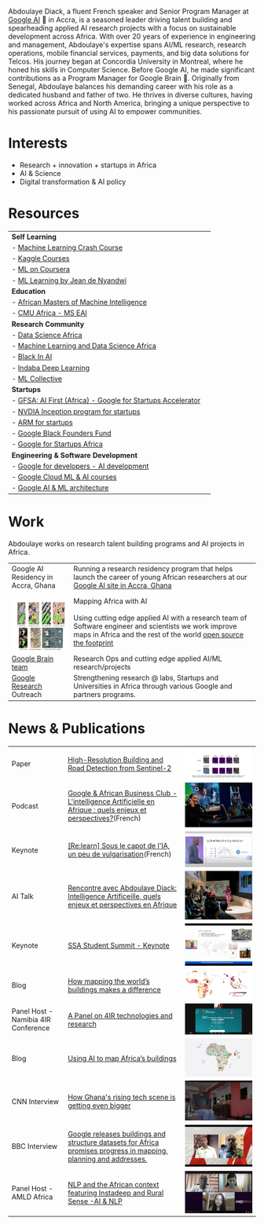 

Abdoulaye Diack, a fluent French speaker and Senior Program Manager at [Google AI](https://research.google/) 🤖 in Accra, is a seasoned leader driving talent building and spearheading applied AI research projects with a focus on sustainable development across Africa.
With over 20 years of experience in engineering and management, Abdoulaye's expertise spans AI/ML research, research operations, mobile financial services, payments, and big data solutions for Telcos. His journey began at Concordia University in Montreal, where he honed his skills in Computer Science. Before Google AI, he made significant contributions as a Program Manager for Google Brain 🧠.
Originally from Senegal, Abdoulaye balances his demanding career with his role as a dedicated husband and father of two. He thrives in diverse cultures, having worked across Africa and North America, bringing a unique perspective to his passionate pursuit of using AI to empower communities.


# Interests

 - Research + innovation + startups in Africa
 - AI & Science 
 - Digital transformation & AI policy


# Resources 

|  |  |
|--|--|
| **Self Learning** |
| - [Machine Learning Crash Course](https://developers.google.com/machine-learning/crash-course) |
| - [Kaggle Courses](https://www.kaggle.com/learn) |
| - [ML on Coursera](https://www.coursera.org/learn/machine-learning) |
| - [ML Learning by Jean de Nyandwi](https://github.com/Nyandwi/machine_learning_complete/) |
| **Education** |
| - [African Masters of Machine Intelligence](https://aimsammi.org/) |
| - [CMU Africa - MS EAI ](https://www.africa.engineering.cmu.edu/academics/programs/mseai.html) |
| **Research Community** |
| - [Data Science Africa](http://www.datascienceafrica.org/) |
| - [Machine Learning and Data Science Africa](https://groups.google.com/g/mlds-africa?pli=1) |
| - [Black In AI](https://blackinai.github.io/#/) |
| - [Indaba Deep Learning](https://deeplearningindaba.com/) |
| - [ML Collective](https://mlcollective.org/) |
| **Startups** |
| - [GFSA: AI First (Africa) - Google for Startups Accelerator](https://startup.google.com/programs/accelerator/ai-first/africa/) |
| - [NVDIA Inception program for startups](https://www.nvidia.com/en-us/startups/) |
| - [ARM for startups](https://www.arm.com/markets/startups) |
| - [Google Black Founders Fund](https://startup.google.com/programs/black-founders-fund/africa/) |
| - [Google for Startups Africa](https://startup.google.com/accelerator/africa/) |
| **Engineering & Software Development** |
| - [Google for developers - AI development](https://developers.google.com/focus/ai-development) |
| - [Google Cloud ML & AI courses](https://cloud.google.com/learn/training/machinelearning-ai) |
| - [Google AI & ML architecture](https://cloud.google.com/architecture/ai-ml) |

# Work

Abdoulaye works on research talent building programs and AI projects in Africa.

|  |  |
|--|--|
|Google AI Residency in Accra, Ghana| Running a research residency program that helps launch the career of young African researchers at our [Google AI site in Accra, Ghana ](https://research.google/locations/accra/)|
|<br><a href="https://arxiv.org/pdf/2107.12283.pdf"><img src="/mmeka_paper_shot.jpg" width="130" height="102"/></a>|Mapping Africa with AI <br><br>Using cutting edge applied AI with a research team of Software engineer and scientists we work improve maps in Africa and the rest of the world [open source the footprint](https://sites.research.google/open-buildings/) |
|[Google Brain team](https://research.google/teams/brain/) | Research Ops and cutting edge applied AI/ML research/projects |
|[Google Research](https://research.google) Outreach| Strengthening research @ labs, Startups and Universities in Africa through various Google and partners programs.|

# News & Publications

|  |  | |
|--|--|--|
|Paper |[High-Resolution Building and Road Detection from Sentinel-2](https://arxiv.org/pdf/2310.11622.pdf)|<img src="/assets/teacher_student.jpeg"/>|
|Podcast |[Google & African Business Club - L'intelligence Artificielle en Afrique : quels enjeux et perspectives?](https://podcasters.spotify.com/pod/show/africanbusinesstalks/episodes/Google--African-Business-Club---Lintelligence-Artificielle-en-Afrique--quels-enjeux-et-perspectives---avec-Abdoulaye-Diack--Resarch-Program-Manager--Google-AI-e2dm7qr/a-aapf9h3)(French)|[![Recording](/assets/podcast.jpeg)]([https://youtu.be/Ny10bfdqSW0?si=ar_Kt8LgqHGzcUbK&t=1902](https://podcasters.spotify.com/pod/show/africanbusinesstalks/episodes/Google--African-Business-Club---Lintelligence-Artificielle-en-Afrique--quels-enjeux-et-perspectives---avec-Abdoulaye-Diack--Resarch-Program-Manager--Google-AI-e2dm7qr/a-aapf9h3))|
|Keynote |[[Re:learn] Sous le capot de l'IA, un peu de vulgarisation](https://youtu.be/Ny10bfdqSW0?si=ar_Kt8LgqHGzcUbK&t=1902)(French)|[![My YouTube Video](/assets/llm_predictions.png)](https://youtu.be/Ny10bfdqSW0?si=ar_Kt8LgqHGzcUbK&t=1902)|
|AI Talk | [Rencontre avec Abdoulaye Diack: Intelligence Artificeille, quels enjeux et perspectives en Afrique](https://www.linkedin.com/posts/african-business-club_ia-intelligenceartificielle-talents-activity-7138829771752239104-cBEO?utm_source=share&utm_medium=member_desktop) | <img src="/assets/abc_prez.jpeg"/> |
|Keynote | [SSA Student Summit - Keynote](https://www.youtube.com/live/guixEsMb3vo?feature=share&t=565) | <img src="/assets/ssa_dsc_summit.png"/> |
|Blog | [How mapping the world’s buildings makes a difference](https://blog.google/around-the-globe/google-africa/how-mapping-the-worlds-buildings-makes-a-difference/) |<img src="/africa-ssea-building-density.png"/>|
Panel Host - Namibia 4IR Conference |[A Panel on 4IR technologies and research](https://4irnamibia.com/4ir-conference/)  | <img src="/4ir_photo.png" />|
|Blog | [Using AI to map Africa’s buildings](https://blog.google/around-the-globe/google-africa/using-ai-to-map-africas-buildings/) |<img src="/Open-Buildings_V2b_2096x11.max-1000x1000.jpg"/>|
CNN Interview |  [How Ghana's rising tech scene is getting even bigger](https://edition.cnn.com/videos/business/2021/10/15/marketplace-africa-ghana-tech-google-uber-meqasa-spc.cnn)  | <img src="/Abdou_cnn.jpg" />|
BBC Interview |  [Google releases buildings and structure datasets for Africa promises progress in mapping, planning and addresses.](https://www.bbc.co.uk/programmes/p09qnk4d)  | <img src="/abdou_bbc.jpg" />|
Panel Host - AMLD Africa |[NLP and the African context featuring Instadeep and Rural Sense -AI & NLP](https://www.youtube.com/watch?v=MXCbp5t_q_Q&list=PLyyHDYyFFpkBSUmX-iv7JLgeNJHvRIt4M&index=17)  | <img src="/abdou_amld.jpg" />|
 
